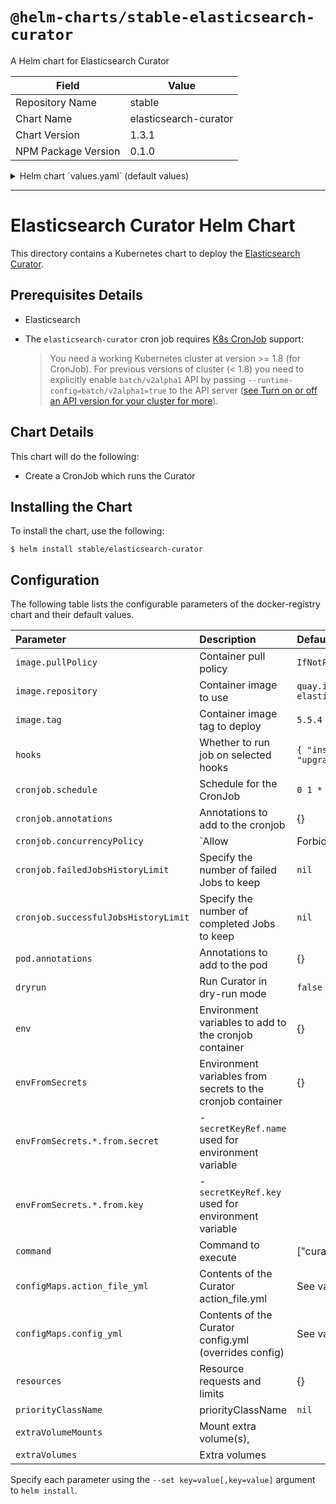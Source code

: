 # `@helm-charts/stable-elasticsearch-curator`

A Helm chart for Elasticsearch Curator

| Field               | Value                 |
| ------------------- | --------------------- |
| Repository Name     | stable                |
| Chart Name          | elasticsearch-curator |
| Chart Version       | 1.3.1                 |
| NPM Package Version | 0.1.0                 |

<details>

<summary>Helm chart `values.yaml` (default values)</summary>

```yaml
# Default values for elasticsearch-curator.
# This is a YAML-formatted file.
# Declare variables to be passed into your templates.

cronjob:
  # At 01:00 every day
  schedule: '0 1 * * *'
  annotations: {}
  concurrencyPolicy: ''
  failedJobsHistoryLimit: ''
  successfulJobsHistoryLimit: ''

pod:
  annotations: {}

image:
  repository: quay.io/pires/docker-elasticsearch-curator
  tag: 5.5.4
  pullPolicy: IfNotPresent

hooks:
  install: false
  upgrade: false

# run curator in dry-run mode
dryrun: false

command: ['curator']
env: {}

configMaps:
  # Delete indices older than 7 days
  action_file_yml: |-
    ---
    actions:
      1:
        action: delete_indices
        description: "Clean up ES by deleting old indices"
        options:
          timeout_override:
          continue_if_exception: False
          disable_action: False
          ignore_empty_list: True
        filters:
        - filtertype: age
          source: name
          direction: older
          timestring: '%Y.%m.%d'
          unit: days
          unit_count: 7
          field:
          stats_result:
          epoch:
          exclude: False
  # Having config_yaml WILL override the other config
  config_yml: |-
    ---
    client:
      hosts:
        - CHANGEME.host
      port: 9200
      # url_prefix:
      # use_ssl: True
      # certificate:
      # client_cert:
      # client_key:
      # ssl_no_validate: True
      # http_auth:
      # timeout: 30
      # master_only: False
    # logging:
    #   loglevel: INFO
    #   logfile:
    #   logformat: default
    #   blacklist: ['elasticsearch', 'urllib3']

resources:
  {}
  # We usually recommend not to specify default resources and to leave this as a conscious
  # choice for the user. This also increases chances charts run on environments with little
  # resources, such as Minikube. If you do want to specify resources, uncomment the following
  # lines, adjust them as necessary, and remove the curly braces after 'resources:'.
  # limits:
  #  cpu: 100m
  #  memory: 128Mi
  # requests:
  #  cpu: 100m
  #  memory: 128Mi

priorityClassName: ''
# extraVolumes and extraVolumeMounts allows you to mount other volumes
# Example Use Case: mount ssl certificates when elasticsearch has tls enabled
# extraVolumes:
#   - name: es-certs
#     secret:
#       defaultMode: 420
#       secretName: es-certs
# extraVolumeMounts:
#   - name: es-certs
#     mountPath: /certs
#     readOnly: true
```

</details>

---

# Elasticsearch Curator Helm Chart

This directory contains a Kubernetes chart to deploy the [Elasticsearch Curator](https://github.com/elastic/curator).

## Prerequisites Details

- Elasticsearch

- The `elasticsearch-curator` cron job requires [K8s CronJob](https://kubernetes.io/docs/concepts/workloads/controllers/cron-jobs/) support:
  > You need a working Kubernetes cluster at version >= 1.8 (for CronJob). For previous versions of cluster (< 1.8) you need to explicitly enable `batch/v2alpha1` API by passing `--runtime-config=batch/v2alpha1=true` to the API server ([see Turn on or off an API version for your cluster for more](https://kubernetes.io/docs/admin/cluster-management/#turn-on-or-off-an-api-version-for-your-cluster)).

## Chart Details

This chart will do the following:

- Create a CronJob which runs the Curator

## Installing the Chart

To install the chart, use the following:

```console
$ helm install stable/elasticsearch-curator
```

## Configuration

The following table lists the configurable parameters of the docker-registry chart and
their default values.

| Parameter                            | Description                                                 | Default                                      |
| :----------------------------------- | :---------------------------------------------------------- | :------------------------------------------- |
| `image.pullPolicy`                   | Container pull policy                                       | `IfNotPresent`                               |
| `image.repository`                   | Container image to use                                      | `quay.io/pires/docker-elasticsearch-curator` |
| `image.tag`                          | Container image tag to deploy                               | `5.5.4`                                      |
| `hooks`                              | Whether to run job on selected hooks                        | `{ "install": false, "upgrade": false }`     |
| `cronjob.schedule`                   | Schedule for the CronJob                                    | `0 1 * * *`                                  |
| `cronjob.annotations`                | Annotations to add to the cronjob                           | {}                                           |
| `cronjob.concurrencyPolicy`          | `Allow|Forbid|Replace` concurrent jobs                      | `nil`                                        |
| `cronjob.failedJobsHistoryLimit`     | Specify the number of failed Jobs to keep                   | `nil`                                        |
| `cronjob.successfulJobsHistoryLimit` | Specify the number of completed Jobs to keep                | `nil`                                        |
| `pod.annotations`                    | Annotations to add to the pod                               | {}                                           |
| `dryrun`                             | Run Curator in dry-run mode                                 | `false`                                      |
| `env`                                | Environment variables to add to the cronjob container       | {}                                           |
| `envFromSecrets`                     | Environment variables from secrets to the cronjob container | {}                                           |
| `envFromSecrets.*.from.secret`       | - `secretKeyRef.name` used for environment variable         |                                              |
| `envFromSecrets.*.from.key`          | - `secretKeyRef.key` used for environment variable          |                                              |
| `command`                            | Command to execute                                          | ["curator"]                                  |
| `configMaps.action_file_yml`         | Contents of the Curator action_file.yml                     | See values.yaml                              |
| `configMaps.config_yml`              | Contents of the Curator config.yml (overrides config)       | See values.yaml                              |
| `resources`                          | Resource requests and limits                                | {}                                           |
| `priorityClassName`                  | priorityClassName                                           | `nil`                                        |
| `extraVolumeMounts`                  | Mount extra volume(s),                                      |                                              |
| `extraVolumes`                       | Extra volumes                                               |                                              |

Specify each parameter using the `--set key=value[,key=value]` argument to
`helm install`.
